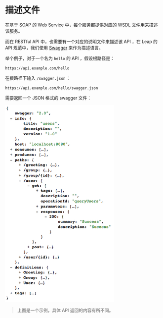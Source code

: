 # 描述文件

在基于 SOAP 的 Web Service 中，每个服务都提供对应的 WSDL 文件用来描述该服务。

而在 RESTful API 中，也需要有一个对应的说明文件来描述该 API ，在 Leap 的 API 规范中，我们使用 [Swagger](http://swagger.io/specification/) 来作为描述语言。

举个例子，对于一个名为 `hello` 的 API ，假设根路径是：

    https://api.example.com/hello

在根路径下输入 `/swagger.json` ：

    https://api.example.com/hello/swagger.json
    
需要返回一个 JSON 格式的 swagger 文件：

![](desc_json.png)

> 上图是一个示例，具体 API 返回的内容有所不同。